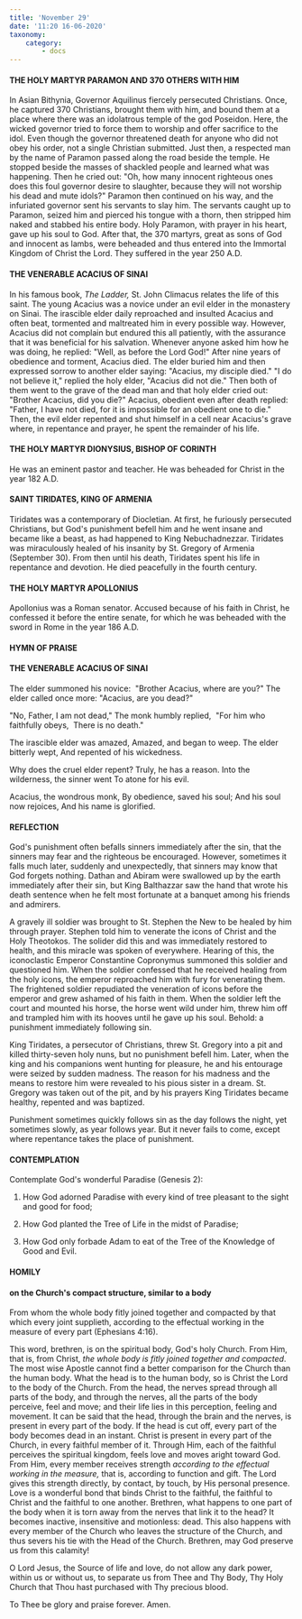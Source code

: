 ```yaml
---
title: 'November 29'
date: '11:20 16-06-2020'
taxonomy:
    category:
        - docs
---
```


#### THE HOLY MARTYR PARAMON AND 370 OTHERS WITH HIM

In Asian Bithynia, Governor Aquilinus fiercely persecuted Christians. Once, he captured 370 Christians, brought them with him, and bound them at a place where there was an idolatrous temple of the god Poseidon. Here, the wicked governor tried to force them to worship and offer sacrifice to the idol. Even though the governor threatened death for anyone who did not obey his order, not a single Christian submitted. Just then, a respected man by the name of Paramon passed along the road beside the temple. He stopped beside the masses of shackled people and learned what was happening. Then he cried out: "Oh, how many innocent righteous ones does this foul governor desire to slaughter, because they will not worship his dead and mute idols?" Paramon then continued on his way, and the infuriated governor sent his servants to slay him. The servants caught up to Paramon, seized him and pierced his tongue with a thorn, then stripped him naked and stabbed his entire body. Holy Paramon, with prayer in his heart, gave up his soul to God. After that, the 370 martyrs, great as sons of God and innocent as lambs, were beheaded and thus entered into the Immortal Kingdom of Christ the Lord. They suffered in the year 250 A.D.

#### THE VENERABLE ACACIUS OF SINAI

In his famous book, *The Ladder,* St. John Climacus relates the life of this saint. The young Acacius was a novice under an evil elder in the monastery on Sinai. The irascible elder daily reproached and insulted Acacius and often beat, tormented and maltreated him in every possible way. However, Acacius did not complain but endured this all patiently, with the assurance that it was beneficial for his salvation. Whenever anyone asked him how he was doing, he replied: "Well, as before the Lord God!" After nine years of obedience and torment, Acacius died. The elder buried him and then expressed sorrow to another elder saying: "Acacius, my disciple died." "I do not believe it," replied the holy elder, "Acacius did not die." Then both of them went to the grave of the dead man and that holy elder cried out: "Brother Acacius, did you die?" Acacius, obedient even after death replied: "Father, I have not died, for it is impossible for an obedient one to die." Then, the evil elder repented and shut himself in a cell near Acacius's grave where, in repentance and prayer, he spent the remainder of his life.

#### THE HOLY MARTYR DIONYSIUS, BISHOP OF CORINTH

He was an eminent pastor and teacher. He was beheaded for Christ in the year 182 A.D.

#### SAINT TIRIDATES, KING OF ARMENIA

Tiridates was a contemporary of Diocletian. At first, he furiously persecuted Christians, but God's punishment befell him and he went insane and became like a beast, as had happened to King Nebuchadnezzar. Tiridates was miraculously healed of his insanity by St. Gregory of Armenia (September 30). From then until his death, Tiridates spent his life in repentance and devotion. He died peacefully in the fourth century. 

#### THE HOLY MARTYR APOLLONIUS

Apollonius was a Roman senator. Accused because of his faith in Christ, he confessed it before the entire senate, for which he was beheaded with the sword in Rome in the year 186 A.D.



#### HYMN OF PRAISE
#### 

#### THE VENERABLE ACACIUS OF SINAI

The elder summoned his novice: 
"Brother Acacius, where are you?"
The elder called once more:
"Acacius, are you dead?"

"No, Father, I am not dead,"
The monk humbly replied, 
"For him who faithfully obeys, 
There is no death."

The irascible elder was amazed,
Amazed, and began to weep.
The elder bitterly wept,
And repented of his wickedness.

Why does the cruel elder repent?
Truly, he has a reason.
Into the wilderness, the sinner went
To atone for his evil.

Acacius, the wondrous monk,
By obedience, saved his soul;
And his soul now rejoices,
And his name is glorified.


#### REFLECTION

God's punishment often befalls sinners immediately after the sin, that the sinners may fear and the righteous be encouraged. However, sometimes it falls much later, suddenly and unexpectedly, that sinners may know that God forgets nothing. Dathan and Abiram were swallowed up by the earth immediately after their sin, but King Balthazzar saw the hand that wrote his death sentence when he felt most fortunate at a banquet among his friends and admirers. 

A gravely ill soldier was brought to St. Stephen the New to be healed by him through prayer. Stephen told him to venerate the icons of Christ and the Holy Theotokos. The solider did this and was immediately restored to health, and this miracle was spoken of everywhere. Hearing of this, the iconoclastic Emperor Constantine Copronymus summoned this soldier and questioned him. When the soldier confessed that he received healing from the holy icons, the emperor reproached him with fury for venerating them. The frightened soldier repudiated the veneration of icons before the emperor and grew ashamed of his faith in them. When the soldier left the court and mounted his horse, the horse went wild under him, threw him off and trampled him with its hooves until he gave up his soul. Behold: a punishment immediately following sin. 

King Tiridates, a persecutor of Christians, threw St. Gregory into a pit and killed thirty-seven holy nuns, but no punishment befell him. Later, when the king and his companions went hunting for pleasure, he and his entourage were seized by sudden madness. The reason for his madness and the means to restore him were revealed to his pious sister in a dream. St. Gregory was taken out of the pit, and by his prayers King Tiridates became healthy, repented and was baptized. 

Punishment sometimes quickly follows sin as the day follows the night, yet sometimes slowly, as year follows year. But it never fails to come, except where repentance takes the place of punishment.



#### CONTEMPLATION

Contemplate God's wonderful Paradise (Genesis 2):

1.  How God adorned Paradise with every kind of tree pleasant to the sight and good for food;

1.  How God planted the Tree of Life in the midst of Paradise;

1.  How God only forbade Adam to eat of the Tree of the Knowledge of Good and Evil.


#### HOMILY

#### on the Church's compact structure, similar to a body 


From whom the whole body fitly joined together and compacted by that which every joint supplieth, according to the effectual working in the measure of every part (Ephesians 4:16).

This word, brethren, is on the spiritual body, God's holy Church. From Him, that is, from Christ, *the whole body is fitly joined together and compacted*. The most wise Apostle cannot find a better comparison for the Church than the human body. What the head is to the human body, so is Christ the Lord to the body of the Church. From the head, the nerves spread through all parts of the body, and through the nerves, all the parts of the body perceive, feel and move; and their life lies in this perception, feeling and movement. It can be said that the head, through the brain and the nerves, is present in every part of the body. If the head is cut off, every part of the body becomes dead in an instant. Christ is present in every part of the Church, in every faithful member of it. Through Him, each of the faithful perceives the spiritual kingdom, feels love and moves aright toward God. From Him, every member receives strength *according to the effectual working in the measure,* that is, according to function and gift. The Lord gives this strength directly, by contact, by touch, by His personal presence. Love is a wonderful bond that binds Christ to the faithful, the faithful to Christ and the faithful to one another. Brethren, what happens to one part of the body when it is torn away from the nerves that link it to the head? It becomes inactive, insensitive and motionless: dead. This also happens with every member of the Church who leaves the structure of the Church, and thus severs his tie with the Head of the Church. Brethren, may God preserve us from this calamity!

O Lord Jesus, the Source of life and love, do not allow any dark power, within us or without us, to separate us from Thee and Thy Body, Thy Holy Church that Thou hast purchased with Thy precious blood.

To Thee be glory and praise forever. Amen.
